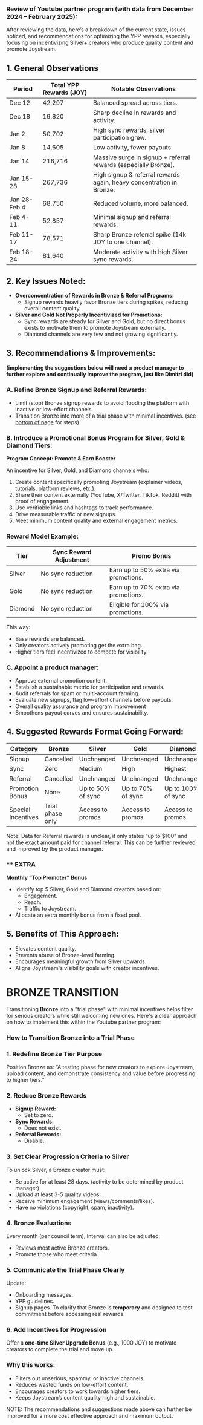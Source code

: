### Review of Youtube partner program (with data from December 2024 – February 2025):

After reviewing the data, here’s a breakdown of the current state, issues noticed, and recommendations for optimizing the YPP rewards, especially focusing on incentivizing Silver+ creators who produce quality content and promote Joystream.

## **1. General Observations**

| Period | Total YPP Rewards (JOY) | Notable Observations |
| --- | --- | --- |
| Dec 12 | 42,297 | Balanced spread across tiers. |
| Dec 18 | 19,820 | Sharp decline in rewards and activity. |
| Jan 2 | 50,702 | High sync rewards, silver participation grew. |
| Jan 8 | 14,605 | Low activity, fewer payouts. |
| Jan 14 | 216,716 | Massive surge in signup + referral rewards (especially Bronze). |
| Jan 15-28 | 267,736 | High signup & referral rewards again, heavy concentration in Bronze. |
| Jan 28-Feb 4 | 68,750 | Reduced volume, more balanced. |
| Feb 4-11 | 52,857 | Minimal signup and referral rewards. |
| Feb 11-17 | 78,571 | Sharp Bronze referral spike (14k JOY to one channel). |
| Feb 18-24 | 81,640 | Moderate activity with high Silver sync rewards. |

## **2. Key Issues Noted:**

- **Overconcentration of Rewards in Bronze & Referral Programs:**
    - Signup rewards heavily favor Bronze tiers during spikes, reducing overall content quality.
- **Silver and Gold Not Properly Incentivized for Promotions:**
    - Sync rewards are steady for Silver and Gold, but no direct bonus exists to motivate them to promote Joystream externally.
    - Diamond channels are very few and not growing significantly.

## **3. Recommendations & Improvements:**

 **(implementing the suggestions below will need a product manager to further explore and continually improve the program, just like Dimitri did)**

### A. **Refine Bronze Signup and Referral Rewards:**

- Limit (stop) Bronze signup rewards to avoid flooding the platform with inactive or low-effort channels.
- Transition Bronze into more of a trial phase with minimal incentives. (see [bottom of page](https://www.notion.so/YPP-Review-1aadfd91c8f180f08051f8337dd421ca?pvs=21) for steps)

### B. **Introduce a Promotional Bonus Program for Silver, Gold & Diamond Tiers:**

**Program Concept: Promote & Earn Booster**

An incentive for Silver, Gold, and Diamond channels who:

1. Create content specifically promoting Joystream (explainer videos, tutorials, platform reviews, etc.).
2. Share their content externally (YouTube, X/Twitter, TikTok, Reddit) with proof of engagement.
3. Use verifiable links and hashtags to track performance.
4. Drive measurable traffic or new signups.
5. Meet minimum content quality and external engagement metrics.

### Reward Model Example:

| Tier | Sync Reward Adjustment | Promo Bonus |
| --- | --- | --- |
| Silver | No sync reduction | Earn up to 50% extra via promotions. |
| Gold | No sync reduction | Earn up to 70% extra via promotions. |
| Diamond | No sync reduction | Eligible for 100% via promotions. |

This way:

- Base rewards are balanced.
- Only creators actively promoting get the extra bag.
- Higher tiers feel incentivized to compete for visibility.

### C. Appoint **a product manager:**

- Approve external promotion content.
- Establish a sustainable metric for participation and rewards.
- Audit referrals for spam or multi-account farming.
- Evaluate new signups, flag low-effort channels before payouts.
- Overall quality assurance and program improvement
- Smoothens payout curves and ensures sustainability.

## **4. Suggested Rewards Format Going Forward:**

| Category | Bronze | Silver | Gold | Diamond |
| --- | --- | --- | --- | --- |
| Signup | Cancelled | Unchnanged | Unchnanged | Unchnanged |
| Sync | Zero | Medium | High | Highest |
| Referral | Cancelled | Unchnanged | Unchnanged | Unchnanged |
| Promotion Bonus | None | Up to 50% of sync | Up to 70% of sync | Up to 100% of sync |
| Special Incentives | Trial phase only | Access to promos | Access to promos | Access to promos |

Note: Data for Referral rewards is unclear, it only states “up to $100” and not the exact amount paid for channel referral. This can be further reviewed and improved by the product manager.

### ** EXTRA
**Monthly “Top Promoter” Bonus**

- Identify top 5 Silver, Gold and Diamond creators based on:
    - Engagement.
    - Reach.
    - Traffic to Joystream.
- Allocate an extra monthly bonus from a fixed pool.

## **5. Benefits of This Approach:**

- Elevates content quality.
- Prevents abuse of Bronze-level farming.
- Encourages meaningful growth from Silver upwards.
- Aligns Joystream's visibility goals with creator incentives.

# BRONZE TRANSITION

Transitioning **Bronze** into a "trial phase" with minimal incentives helps filter for serious creators while still welcoming new ones. Here's a clear approach on how to implement this within the Youtube partner program:

### **How to Transition Bronze into a Trial Phase**

### 1. **Redefine Bronze Tier Purpose**

Position Bronze as: “A testing phase for new creators to explore Joystream, upload content, and demonstrate consistency and value before progressing to higher tiers.”

### 2. **Reduce Bronze Rewards**

- **Signup Reward:**
    - Set to zero.
- **Sync Rewards:**
    - Does not exist.
- **Referral Rewards:**
    - Disable.

### 3. **Set Clear Progression Criteria to Silver**

To unlock Silver, a Bronze creator must:

- Be active for at least 28 days. (activity to be determined by product manager)
- Upload at least 3-5 quality videos.
- Receive minimum engagement (views/comments/likes).
- Have no violations (copyright, spam, inactivity).

### 4. **Bronze Evaluations**

Every month (per council term), Interval can also be adjusted:

- Reviews most active Bronze creators.
- Promote those who meet criteria.

### 5. **Communicate the Trial Phase Clearly**

Update:

- Onboarding messages.
- YPP guidelines.
- Signup pages.
To clarify that Bronze is **temporary** and designed to test commitment before accessing real rewards.

### 6. **Add Incentives for Progression**

Offer a **one-time Silver Upgrade Bonus** (e.g., 1000 JOY) to motivate creators to complete the trial and move up.

### Why this works:

- Filters out unserious, spammy, or inactive channels.
- Reduces wasted funds on low-effort content.
- Encourages creators to work towards higher tiers.
- Keeps Joystream’s content quality high and sustainable.

NOTE: The recommendations and suggestions made above can further be improved for a more cost effective approach and maximum output.
